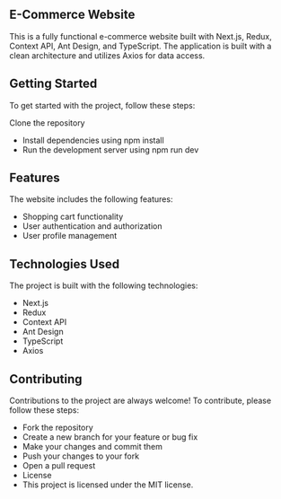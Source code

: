 ## E-Commerce Website
This is a fully functional e-commerce website built with Next.js, Redux, Context API, Ant Design, and TypeScript. The application is built with a clean architecture and utilizes Axios for data access.

## Getting Started
To get started with the project, follow these steps:

Clone the repository
- Install dependencies using npm install
- Run the development server using npm run dev


## Features
The website includes the following features:

- Shopping cart functionality
- User authentication and authorization
- User profile management


## Technologies Used
The project is built with the following technologies:

- Next.js
- Redux
- Context API
- Ant Design
- TypeScript
- Axios


## Contributing
Contributions to the project are always welcome! To contribute, please follow these steps:

- Fork the repository
- Create a new branch for your feature or bug fix
- Make your changes and commit them
- Push your changes to your fork
- Open a pull request
- License
- This project is licensed under the MIT license.

